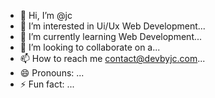 - 👋 Hi, I’m @jc
- 👀 I’m interested in Ui/Ux Web Development...
- 🌱 I’m currently learning Web Development...
- 💞️ I’m looking to collaborate on a...
- 📫 How to reach me contact@devbyjc.com...
- 😄 Pronouns: ...
- ⚡ Fun fact: ...

<!---
devbyjc/devbyjc is a ✨ special ✨ repository because its `README.md` (this file) appears on your GitHub profile.
You can click the Preview link to take a look at your changes.
--->
